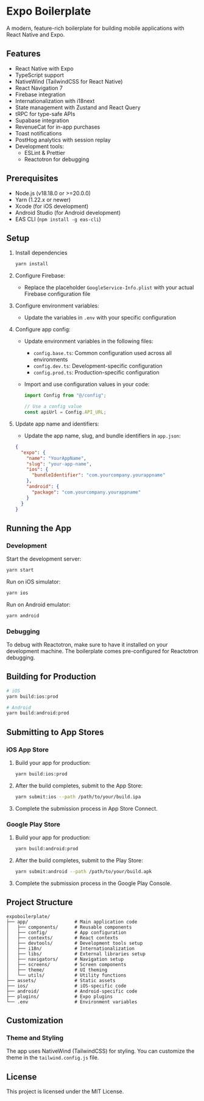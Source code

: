 # Expo Boilerplate

A modern, feature-rich boilerplate for building mobile applications with React Native and Expo.

## Features

- React Native with Expo
- TypeScript support
- NativeWind (TailwindCSS for React Native)
- React Navigation 7
- Firebase integration
- Internationalization with i18next
- State management with Zustand and React Query
- tRPC for type-safe APIs
- Supabase integration
- RevenueCat for in-app purchases
- Toast notifications
- PostHog analytics with session replay
- Development tools:
  - ESLint & Prettier
  - Reactotron for debugging

## Prerequisites

- Node.js (v18.18.0 or >=20.0.0)
- Yarn (1.22.x or newer)
- Xcode (for iOS development)
- Android Studio (for Android development)
- EAS CLI (`npm install -g eas-cli`)

## Setup

1. Install dependencies

   ```bash
   yarn install
   ```

2. Configure Firebase:

   - Replace the placeholder `GoogleService-Info.plist` with your actual Firebase configuration file

3. Configure environment variables:

   - Update the variables in `.env` with your specific configuration

4. Configure app config:

   - Update environment variables in the following files:
     - `config.base.ts`: Common configuration used across all environments
     - `config.dev.ts`: Development-specific configuration
     - `config.prod.ts`: Production-specific configuration
   - Import and use configuration values in your code:

     ```typescript
     import Config from "@/config";

     // Use a config value
     const apiUrl = Config.API_URL;
     ```

5. Update app name and identifiers:

   - Update the app name, slug, and bundle identifiers in `app.json`:

   ```json
   {
     "expo": {
       "name": "YourAppName",
       "slug": "your-app-name",
       "ios": {
         "bundleIdentifier": "com.yourcompany.yourappname"
       },
       "android": {
         "package": "com.yourcompany.yourappname"
       }
     }
   }
   ```

## Running the App

### Development

Start the development server:

```bash
yarn start
```

Run on iOS simulator:

```bash
yarn ios
```

Run on Android emulator:

```bash
yarn android
```

### Debugging

To debug with Reactotron, make sure to have it installed on your development machine. The boilerplate comes pre-configured for Reactotron debugging.

## Building for Production

```bash
# iOS
yarn build:ios:prod

# Android
yarn build:android:prod
```

## Submitting to App Stores

### iOS App Store

1. Build your app for production:

   ```bash
   yarn build:ios:prod
   ```

2. After the build completes, submit to the App Store:
   ```bash
   yarn submit:ios --path /path/to/your/build.ipa
   ```
3. Complete the submission process in App Store Connect.

### Google Play Store

1. Build your app for production:

   ```bash
   yarn build:android:prod
   ```

2. After the build completes, submit to the Play Store:
   ```bash
   yarn submit:android --path /path/to/your/build.apk
   ```
3. Complete the submission process in the Google Play Console.

## Project Structure

```
expoboilerplate/
├── app/                 # Main application code
│   ├── components/      # Reusable components
│   ├── config/          # App configuration
│   ├── contexts/        # React contexts
│   ├── devtools/        # Development tools setup
│   ├── i18n/            # Internationalization
│   ├── libs/            # External libraries setup
│   ├── navigators/      # Navigation setup
│   ├── screens/         # Screen components
│   ├── theme/           # UI theming
│   └── utils/           # Utility functions
├── assets/              # Static assets
├── ios/                 # iOS-specific code
├── android/             # Android-specific code
├── plugins/             # Expo plugins
└── .env                 # Environment variables
```

## Customization

### Theme and Styling

The app uses NativeWind (TailwindCSS) for styling. You can customize the theme in the `tailwind.config.js` file.

## License

This project is licensed under the MIT License.
